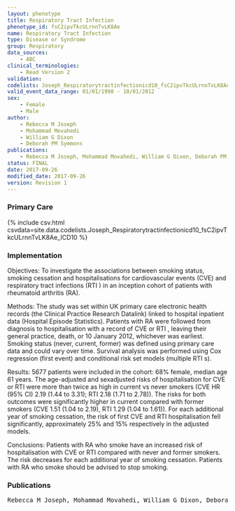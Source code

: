 ```yaml
---
layout: phenotype
title: Respiratory Tract Infection
phenotype_id: fsC2ipvTkcULrnnTvLK8Ae
name: Respiratory Tract Infection
type: Disease or Syndrome
group: Respiratory
data_sources:
    - ABC
clinical_terminologies:
    - Read Version 2
validation:
codelists: Joseph_Respiratorytractinfectionicd10_fsC2ipvTkcULrnnTvLK8Ae_ICD10.csv
valid_event_data_range: 01/01/1998 - 10/01/2012
sex:
    - Female
    - Male
author:
    - Rebecca M Joseph
    - Mohammad Movahedi
    - William G Dixon
    - Deborah PM Symmons    
publications:
    - Rebecca M Joseph, Mohammad Movahedi, William G Dixon, Deborah PM Symmons, Risks of smoking and benefits of smoking cessation on hospitalisations for cardiovascular events and respiratory infection in patients with rheumatoid arthritis a retrospective cohort study using the Clinical Practice Research Datalink. RMD Open, 3(2), e000506, 2017.
status: FINAL
date: 2017-09-26
modified_date: 2017-09-26
version: Revision 1
---
```


### Primary Care

{% include csv.html csvdata=site.data.codelists.Joseph_Respiratorytractinfectionicd10_fsC2ipvTkcULrnnTvLK8Ae_ICD10 %}

### Implementation

Objectives:
To investigate the associations between
smoking status, smoking cessation and hospitalisations for
cardiovascular events (CVE) and respiratory tract infections
(RTI ) in an inception cohort of patients with rheumatoid
arthritis (RA).

Methods:
The study was set within UK primary care
electronic health records (the Clinical Practice Research
Datalink) linked to hospital inpatient data (Hospital Episode
Statistics). Patients with RA were followed from diagnosis
to hospitalisation with a record of CVE or RTI , leaving their
general practice, death, or 10 January 2012, whichever
was earliest. Smoking status (never, current, former) was
defined using primary care data and could vary over time.
Survival analysis was performed using Cox regression (first
event) and conditional risk set models (multiple RTI s).

Results:
5677 patients were included in the cohort: 68%
female, median age 61 years. The age-adjusted and sexadjusted
risks of hospitalisation for CVE or RTI were more
than twice as high in current vs never smokers (CVE HR
(95% CI) 2.19 (1.44 to 3.31); RTI 2.18 (1.71 to 2.78)).
The risks for both outcomes were significantly higher in
current compared with former smokers (CVE 1.51 (1.04
to 2.19), RTI 1.29 (1.04 to 1.61)). For each additional
year of smoking cessation, the risk of first CVE and RTI
hospitalisation fell significantly, approximately 25% and
15% respectively in the adjusted models.

Conclusions:
Patients with RA who smoke have an
increased risk of hospitalisation with CVE or RTI compared
with never and former smokers. The risk decreases for
each additional year of smoking cessation. Patients with
RA who smoke should be advised to stop smoking.

### Publications

<pre>
Rebecca M Joseph, Mohammad Movahedi, William G Dixon, Deborah PM Symmons, Risks of smoking and benefits of smoking cessation on hospitalisations for cardiovascular events and respiratory infection in patients with rheumatoid arthritis a retrospective cohort study using the Clinical Practice Research Datalink. RMD Open, 3(2), e000506, 2017.
</pre>
